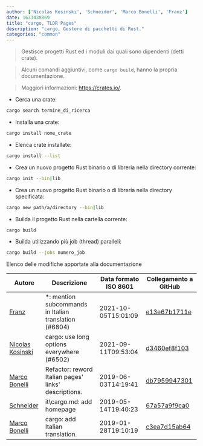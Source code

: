 ```yaml
---
author: ['Nicolas Kosinski', 'Schneider', 'Marco Bonelli', 'Franz']
date: 1633438869
title: "cargo, TLDR Pages"
description: "cargo, Gestore di pacchetti di Rust."
categories: "common"
---
```

> Gestisce progetti Rust ed i moduli dai quali sono dipendenti (detti crate).

> Alcuni comandi aggiuntivi, come `cargo build`, hanno la propria documentazione.

> Maggiori informazioni: <https://crates.io/>.

- Cerca una crate:

```bash
cargo search termine_di_ricerca
```

- Installa una crate:

```bash
cargo install nome_crate
```

- Elenca crate installate:

```bash
cargo install --list
```

- Crea un nuovo progetto Rust binario o di libreria nella directory corrente:

```bash
cargo init --bin|lib
```

- Crea un nuovo progetto Rust binario o di libreria nella directory specificata:

```bash
cargo new path/a/directory --bin|lib
```

- Builda il progetto Rust nella cartella corrente:

```bash
cargo build
```

- Builda utilizzando più job (thread) paralleli:

```bash
cargo build --jobs numero_job
```
Elenco delle modifiche apportate alla documentazione


Autore | Descrizione | Data formato ISO 8601 | Collegamento a GitHub
------|-----|-----|-----
[Franz](mailto:franz.f1032@gmail.com) | *: mention subcommands in Italian translation (#6804) | 2021-10-05T15:01:09 | [e13e67b1711e](https://github.com/tldr-pages/tldr/commit/e13e67b1711e4112cca0cc4d07521c0cf901290c)
[Nicolas Kosinski](mailto:nicokosi@users.noreply.github.com) | cargo: use long options everywhere (#6502) | 2021-09-11T09:53:04 | [d3460ef8f103](https://github.com/tldr-pages/tldr/commit/d3460ef8f103a660f6f6765265b838b919342f1a)
[Marco Bonelli](mailto:marco@mebeim.net) | Refactor: reword Italian pages' links' descriptions. | 2019-06-03T14:19:41 | [db7959947301](https://github.com/tldr-pages/tldr/commit/db795994730108131d36e7a50b67378e79e27c10)
[Schneider](mailto:lucas.schneider@sap.com) | it\cargo.md: add homepage | 2019-05-14T19:40:23 | [67a57a9f9ca0](https://github.com/tldr-pages/tldr/commit/67a57a9f9ca0a43edf9d7f31ba90f79bdc15608a)
[Marco Bonelli](mailto:mb5.marcob@gmail.com) | cargo: add Italian translation. | 2019-01-28T19:10:19 | [c3ea7d15ab64](https://github.com/tldr-pages/tldr/commit/c3ea7d15ab64e1294ae62b3b9270d579f456ba94)

